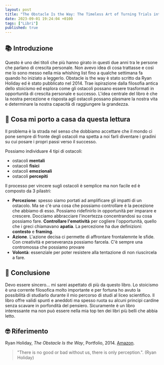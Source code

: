 ```yaml
---
layout: post
title: "The Obstacle Is the Way: The Timeless Art of Turning Trials into Triumph (Ryan Holiday)"
date: 2023-09-01 19:24:04 +0100
tags: ["Libri"]
published: true
---
```


## 📚 Introduzione

Questo è uno dei titoli che più hanno girato in questi due anni tra le persone che parlano di crescita personale. Non avevo idea di cosa trattasse e così me lo sono messo nella mia whishing list fino a qualche settimana fa quando ho iniziato a leggerlo.
Obstacle is the way è stato scritto da Ryan Holiday ed è stato pubblicato nel 2014. Trae ispirazione dalla filosofia antica dello stoicismo ed esplora come gli ostacoli possano essere trasformati in opportunità di crescita personale e successo. L'idea centrale del libro è che la nostra percezione e risposta agli ostacoli possano plasmare la nostra vita e determinare la nostra capacità di raggiungere la grandezza.

## 🚀 Cosa mi porto a casa da questa lettura

Il problema è la strada nel senso che dobbiamo accettare che il mondo ci pone sempre di fronte degli ostacoli ma spetta a noi farli diventare i gradini su cui posare i propri passi verso il successo.

Possiamo individuare 4 tipi di ostacoli:

- ostacoli **mentali**
- ostacoli **fisici**
- ostacoli **emozionali**
- ostacoli **percepiti**

Il processo per vincere sugli ostacoli è semplice ma non facile ed è composto da 3 pilastri:

- **Percezione**: spesso siamo portati ad amplificare gli impatti di un ostacolo. Ma se c'è una cosa che possiamo controllare è la pecezione che abbiamo di esso. Possiamo ridefinirlo in opportunità per imparare e crescere. Docciamo abbracciare l'incertezza concentrandosi su cosa possiamo fare. **Controllare l'emotività** per cogliere l'opportunità, quello che i greci chiamavano **apatia**. La percezione ha due definizioni: **contesto** e **framing**.
- **Azione**. L'azione decisa ci permette di affrontare frontalemnte le sfide. Con creatività e perseveranza possiamo farcela. C'è sempre una contromossa che possiamo provare
- **Volontà**: essenziale per poter resistere alla tentazione di non riuscircela a fare.

## 🍷 Conclusione

Devo essere sincero... mi sarei aspettato di più da questo libro. Lo stoicismo è una corrente filosofica molto importante e per fortuna ho avuto la possibilità di studiarlo durante il mio percorso di studi al liceo scientifico.
Il libro offre validi spunti e aneddoti ma spesso ruota su alcuni principi cardine senza scavare in porfondità del pensiero. Sicuramente è un libro interessante ma non può essere nella mia top ten dei libri più belli che abbia letto.

## 🤓 Riferimento

Ryan Holiday, _The Obstacle Is the Way_, Portfolio, 2014. [Amazon](https://www.amazon.it/Obstacle-Way-Timeless-Turning-Triumph/dp/1591846358/ref=tmm_hrd_swatch_0?_encoding=UTF8&qid=1687203208&sr=1-1).

> "There is no good or bad without us, there is only perception.". (Ryan Holiday)
